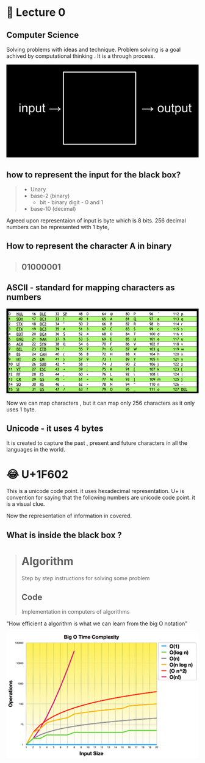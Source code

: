 # 🎯 Lecture 0

## Computer Science

Solving problems with ideas and technique. 
Problem solving is a goal achived by computational thinking .
It is a through process.

![problem_solving_img](./img/cs50Week0Slide38.png)

## how to represent the input for the black box?
> - Unary 
> - base-2 (binary)
>   - bit - binary digit - 0 and 1
> - base-10 (decimal)


Agreed upon representaion of input is byte which is 8 bits.
256 decimal numbers can be represented with 1 byte,

## How to represent the character A in binary
> ##                  01000001

## ASCII - standard for mapping characters as numbers 
![ascii_img](/img/cs50Week0Slide93.png)

Now we can map characters , but it can map only 256 characters as it only uses 1 byte.

## Unicode - it uses 4 bytes
It is created to capture the past , present and future characters in all the languages in the world.
# 😂  U+1F602 
This is a unicode code point. it uses hexadecimal representation. 
U+ is convention for saying that the following numbers are unicode code point. it is a visual clue.

Now the representation of information in covered.

## What is inside the black box ?
> # Algorithm 
> Step by step instructions for solving some problem
> ## Code 
> Implementation in computers of algorithms

"How efficient a algorithm is what we can learn from the big O notation" 

![big_o_graph](./img/big-o-graph.png)